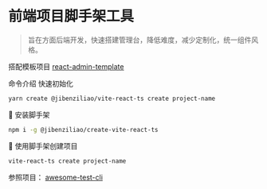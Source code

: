 # 前端项目脚手架工具

> 旨在方面后端开发，快速搭建管理台，降低难度，减少定制化，统一组件风格。

搭配模板项目 [react-admin-template](https://github.com/jibenziliao/react-admin-template)

命令介绍
快速初始化
```bash
yarn create @jibenziliao/vite-react-ts create project-name
```

🍎 安装脚手架
```bash
npm i -g @jibenziliao/create-vite-react-ts
```

🍏 使用脚手架创建项目

```bash
vite-react-ts create project-name
```

参照项目： [awesome-test-cli](https://github.com/Walker-Leee/awesome-test-cli)